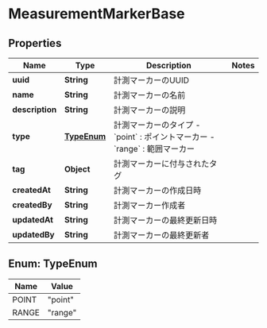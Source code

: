 

# MeasurementMarkerBase


## Properties

| Name | Type | Description | Notes |
|------------ | ------------- | ------------- | -------------|
|**uuid** | **String** | 計測マーカーのUUID |  |
|**name** | **String** | 計測マーカーの名前 |  |
|**description** | **String** | 計測マーカーの説明 |  |
|**type** | [**TypeEnum**](#TypeEnum) | 計測マーカーのタイプ - &#x60;point&#x60; : ポイントマーカー - &#x60;range&#x60; : 範囲マーカー |  |
|**tag** | **Object** | 計測マーカーに付与されたタグ |  |
|**createdAt** | **String** | 計測マーカーの作成日時 |  |
|**createdBy** | **String** | 計測マーカー作成者 |  |
|**updatedAt** | **String** | 計測マーカーの最終更新日時 |  |
|**updatedBy** | **String** | 計測マーカーの最終更新者 |  |



## Enum: TypeEnum

| Name | Value |
|---- | -----|
| POINT | &quot;point&quot; |
| RANGE | &quot;range&quot; |




